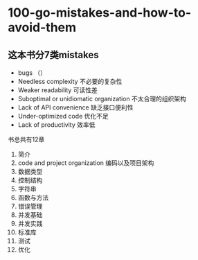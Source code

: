# 100-go-mistakes-and-how-to-avoid-them

## 这本书分7类mistakes
- bugs （）
- Needless complexity 不必要的复杂性
- Weaker readability 可读性差
- Suboptimal or unidiomatic organization  不太合理的组织架构
- Lack of API convenience 缺乏接口便利性
- Under-optimized code 优化不足
- Lack of productivity 效率低

书总共有12章
1. 简介
2. code and project organization 编码以及项目架构
3. 数据类型
4. 控制结构
5. 字符串
6. 函数与方法
7. 错误管理
8. 并发基础
9. 并发实践
10. 标准库
11. 测试
12. 优化
